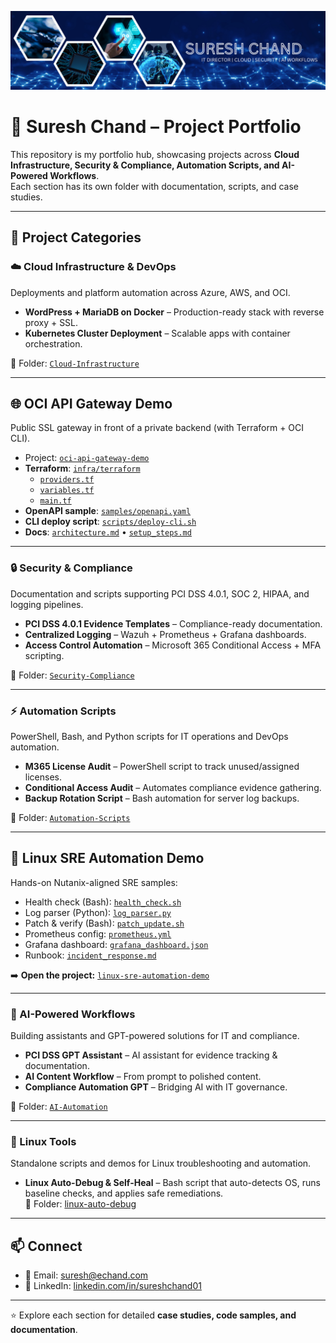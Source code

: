 ![Suresh Chand Banner](https://raw.githubusercontent.com/suresh-1001/suresh-1001/main/banner3.png)

# 🚀 Suresh Chand – Project Portfolio

This repository is my portfolio hub, showcasing projects across **Cloud Infrastructure, Security & Compliance, Automation Scripts, and AI-Powered Workflows**.  
Each section has its own folder with documentation, scripts, and case studies.

---

## 📂 Project Categories

### ☁️ Cloud Infrastructure & DevOps
Deployments and platform automation across Azure, AWS, and OCI.

- **WordPress + MariaDB on Docker** – Production-ready stack with reverse proxy + SSL.  
- **Kubernetes Cluster Deployment** – Scalable apps with container orchestration.  

📂 Folder: [`Cloud-Infrastructure`](./Cloud-Infrastructure)

---

## 🌐 OCI API Gateway Demo
Public SSL gateway in front of a private backend (with Terraform + OCI CLI).

- Project: [`oci-api-gateway-demo`](./oci-api-gateway-demo/)
- **Terraform**: [`infra/terraform`](./oci-api-gateway-demo/infra/terraform/)
  - [`providers.tf`](./oci-api-gateway-demo/infra/terraform/providers.tf)
  - [`variables.tf`](./oci-api-gateway-demo/infra/terraform/variables.tf)
  - [`main.tf`](./oci-api-gateway-demo/infra/terraform/main.tf)
- **OpenAPI sample**: [`samples/openapi.yaml`](./oci-api-gateway-demo/samples/openapi.yaml)
- **CLI deploy script**: [`scripts/deploy-cli.sh`](./oci-api-gateway-demo/scripts/deploy-cli.sh)
- **Docs**: [`architecture.md`](./oci-api-gateway-demo/docs/architecture.md) • [`setup_steps.md`](./oci-api-gateway-demo/docs/setup_steps.md)

---

### 🔒 Security & Compliance
Documentation and scripts supporting PCI DSS 4.0.1, SOC 2, HIPAA, and logging pipelines.
- **PCI DSS 4.0.1 Evidence Templates** – Compliance-ready documentation.  
- **Centralized Logging** – Wazuh + Prometheus + Grafana dashboards.  
- **Access Control Automation** – Microsoft 365 Conditional Access + MFA scripting.  

📂 Folder: [`Security-Compliance`](./Security-Compliance)

---

### ⚡ Automation Scripts
PowerShell, Bash, and Python scripts for IT operations and DevOps automation.
- **M365 License Audit** – PowerShell script to track unused/assigned licenses.  
- **Conditional Access Audit** – Automates compliance evidence gathering.  
- **Backup Rotation Script** – Bash automation for server log backups.  

📂 Folder: [`Automation-Scripts`](./Automation-Scripts)

---

## 🔧 Linux SRE Automation Demo
Hands-on Nutanix-aligned SRE samples:

- Health check (Bash): [`health_check.sh`](./linux-sre-automation-demo/scripts/health_check.sh)  
- Log parser (Python): [`log_parser.py`](./linux-sre-automation-demo/scripts/log_parser.py)  
- Patch & verify (Bash): [`patch_update.sh`](./linux-sre-automation-demo/scripts/patch_update.sh)  
- Prometheus config: [`prometheus.yml`](./linux-sre-automation-demo/monitoring/prometheus.yml)  
- Grafana dashboard: [`grafana_dashboard.json`](./linux-sre-automation-demo/monitoring/grafana_dashboard.json)  
- Runbook: [`incident_response.md`](./linux-sre-automation-demo/docs/incident_response.md)

➡️ **Open the project:** [`linux-sre-automation-demo`](./linux-sre-automation-demo/)

---

### 🤖 AI-Powered Workflows
Building assistants and GPT-powered solutions for IT and compliance.
- **PCI DSS GPT Assistant** – AI assistant for evidence tracking & documentation.  
- **AI Content Workflow** – From prompt to polished content.  
- **Compliance Automation GPT** – Bridging AI with IT governance.  

📂 Folder: [`AI-Automation`](./AI-Automation)

---

### 🐧 Linux Tools
Standalone scripts and demos for Linux troubleshooting and automation.

- **Linux Auto-Debug & Self-Heal** – Bash script that auto-detects OS, runs baseline checks, and applies safe remediations.  
  📂 Folder: [linux-auto-debug](https://github.com/suresh-1001/linux-auto-debug)

---

## 📫 Connect
- 📧 Email: [suresh@echand.com](mailto:suresh@echand.com)  
- 💼 LinkedIn: [linkedin.com/in/sureshchand01](https://www.linkedin.com/in/sureshchand01)

---

⭐ Explore each section for detailed **case studies, code samples, and documentation**.
